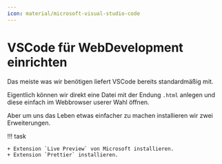 ```yaml
---
icon: material/microsoft-visual-studio-code
---
```


# VSCode für WebDevelopment einrichten


Das meiste was wir benötigen liefert VSCode bereits standardmäßig mit.

Eigentlich können wir direkt eine Datei mit der Endung `.html` anlegen und diese einfach im Webbrowser userer Wahl öffnen. 

Aber um uns das Leben etwas einfacher zu machen installieren wir zwei Erweiterungen.

!!! task 

    + Extension `Live Preview` von Microsoft installieren.
    + Extension `Prettier` installieren.